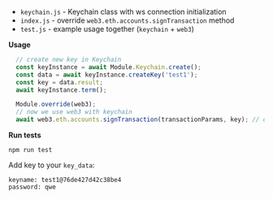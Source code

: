 * `keychain.js` - Keychain class with ws connection initialization
* `index.js` - override `web3.eth.accounts.signTransaction` method 
* `test.js` - example usage together (`keychain` + `web3`) 

**Usage**

```javascript
  // create new key in Keychain
  const keyInstance = await Module.Keychain.create();
  const data = await keyInstance.createKey('test1');
  const key = data.result;
  await keyInstance.term();

  Module.override(web3);
  // now we use web3 with keychain
  await web3.eth.accounts.signTransaction(transactionParams, key); // overriden web3 function usage
```
**Run tests**

```
npm run test
```
Add key to your `key_data`:
```
keyname: test1@76de427d42c38be4
password: qwe
```